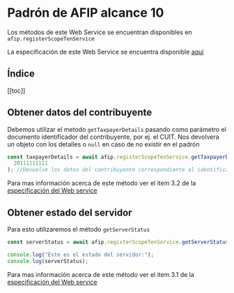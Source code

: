 # Padrón de AFIP alcance 10

Los métodos de este Web Service se encuentran disponibles en `afip.registerScopeTenService`

La especificación de este Web Service se encuentra disponible [aquí](http://www.afip.gob.ar/ws/ws_sr_padron_a10/manual_ws_sr_padron_a10_v1.1.pdf)

<h2> Índice </h2>

[[toc]]


## Obtener datos del contribuyente

Debemos utilizar el metodo `getTaxpayerDetails` pasando como parámetro el documento identificador del contribuyente, por ej. el CUIT. Nos devolvera un objeto con los detalles o `null` en caso de no existir en el padrón

```js
const taxpayerDetails = await afip.registerScopeTenService.getTaxpayerDetails(
  20111111111
); //Devuelve los datos del contribuyente correspondiente al identificador 20111111111
```

Para mas información acerca de este método ver el item 3.2 de la [especificación del Web service](http://www.afip.gob.ar/ws/ws_sr_padron_a10/manual_ws_sr_padron_a10_v1.1.pdf)

## Obtener estado del servidor

Para esto utilizaremos el método `getServerStatus`

```js
const serverStatus = await afip.registerScopeTenService.getServerStatus();

console.log("Este es el estado del servidor:");
console.log(serverStatus);
```

Para mas información acerca de este método ver el item 3.1 de la [especificación del Web service](http://www.afip.gob.ar/ws/ws_sr_padron_a10/manual_ws_sr_padron_a10_v1.1.pdf)
